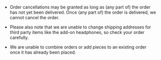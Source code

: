 -   Order cancellations may be granted as long as (any part of) the order has not yet been delivered. Once (any part of) the order is delivered, we cannot cancel the order.

-   Please also note that we are unable to change shipping addresses for third party items like the add-on headphones, so check your order carefully. 

-   We are unable to combine orders or add pieces to an existing order once it has already been placed.